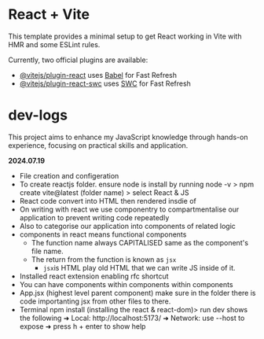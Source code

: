 # React + Vite

This template provides a minimal setup to get React working in Vite with HMR and some ESLint rules.

Currently, two official plugins are available:

- [@vitejs/plugin-react](https://github.com/vitejs/vite-plugin-react/blob/main/packages/plugin-react/README.md) uses [Babel](https://babeljs.io/) for Fast Refresh
- [@vitejs/plugin-react-swc](https://github.com/vitejs/vite-plugin-react-swc) uses [SWC](https://swc.rs/) for Fast Refresh

# dev-logs
 
This project aims to enhance my JavaScript knowledge through hands-on experience, focusing on practical skills and application.

**2024.07.19**
- File creation and configeration
- To create reactjs folder. ensure node is install by running node -v > npm create vite@latest (folder name) > select React & JS
- React code convert into HTML then rendered insdie of <div id="root"></div>
- On writing with react we use componentry to compartmentalise our application to prevent writing code repeatedly
- Also to categorise our application into components of related logic
- components in react means functional components
    - The function name always CAPITALISED same as the component's file name.
    - The return from the function is known as `jsx`
        - `jsx`is HTML play old HTML that we can write JS inside of it.
- Installed react extension enabling rfc shortcut
- You can have components within components within components 
- App.jsx (highest level parent component) make sure in the folder there is code importanting jsx from other files to there.
- Terminal npm install (installing the react & react-dom)> run dev shows the following
  ➜  Local:   http://localhost:5173/
  ➜  Network: use --host to expose
  ➜  press h + enter to show help


